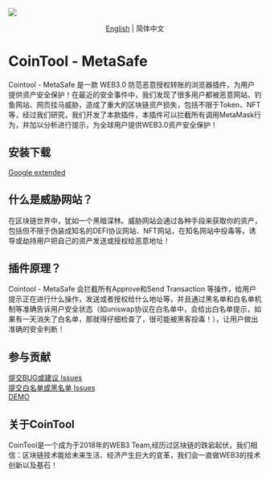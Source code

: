 ![](https://cdn.jsdelivr.net/gh/CoinTool-App/MetaSafe/doc/images/poster1.png)

<p align="center">
<a href="https://github.com/CoinTool-App/MetaSafe">English</a> | 简体中文
</p>

# CoinTool - MetaSafe
Cointool - MetaSafe 是一款 WEB3.0 防范恶意授权转账的浏览器插件，为用户提供资产安全保护！在最近的安全事件中，我们发现了很多用户都被恶意网站、钓鱼网站、网页挂马威胁，造成了重大的区块链资产损失，包括不限于Token、NFT等，经过我们研究，我们开发了本款插件，本插件可以拦截所有调用MetaMask行为，并加以分析进行提示，为全球用户提供WEB3.0资产安全保护！

## 安装下载
[Google extended](https://chrome.google.com/webstore/detail/cointool-metasafe/adoeinlolcjogennbgahohnjeckanaeb)

## 什么是威胁网站？
在区块链世界中，犹如一个黑暗深林。威胁网站会通过各种手段来获取你的资产，包括但不限于伪装成知名的DEFI协议网站、NFT网站，在知名网站中投毒等，诱导或劫持用户把自己的资产发送或授权给恶意地址！

## 插件原理？
Cointool - MetaSafe 会拦截所有Approve和Send Transaction 等操作，给用户提示正在进行什么操作，发送或者授权给什么地址等，并且通过黑名单和白名单机制等准确告诉用户安全状态（如uniswap协议在白名单中，会给出白名单提示，如果有一天消失了白名单，那就得仔细检查了，很可能被黑客投毒！），让用户做出准确的安全判断！

## 参与贡献

[提交BUG或建议 Issues](https://github.com/CoinTool-App/MetaSafe/issues/new)  
[提交白名单或黑名单 Issues](https://github.com/CoinTool-App/MetaSafe/issues/new)  
[DEMO](https://github.com/CoinTool-App/MetaSafe/issues/2)  

## 关于CoinTool

CoinTool是一个成为于2018年的WEB3 Team,经历过区块链的跌宕起伏，我们相信：区块链技术能给未来生活、经济产生巨大的变革，我们会一直做WEB3的技术创新以及基石！
